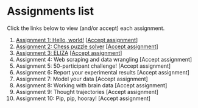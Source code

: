 # Assignments list

Click the links below to view (and/or accept) each assignment.

1. [Assignment 1: Hello, world!](https://github.com/ContextLab/psyc32-hello-world)  [[Accept assignment](https://classroom.github.com/a/xjc-u-1F)]
2. [Assignment 2: Chess puzzle solver](https://github.com/ContextLab/psyc32-n-queens) [[Accept assignment](https://classroom.github.com/a/nHf5amef)]
3. [Assignment 3: ELIZA](https://github.com/ContextLab/psyc32-eliza) [[Accept assignment](https://classroom.github.com/a/05_59FMz)]
4. Assignment 4: Web scraping and data wrangling [Accept assignment]
5. Assignment 5: 50-participant challenge! [Accept assignment]
6. Assignment 6: Report your experimental results [Accept assignment]
7. Assignment 7: Model your data [Accept assignment]
8. Assignment 8: Working with brain data [Accept assignment]
9. Assignment 9: Thought trajectories [Accept assignment]
10. Assignment 10: Pip, pip, hooray! [Accept assignment]
